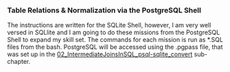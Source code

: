 ### Table Relations & Normalization via the PostgreSQL Shell
The instructions are written for the SQLite Shell, however, I am very well versed in SQLlite and I am going to do these missions from the PostgreSQL Shell to expand my skill set.  The commands for each mission is run as *.SQL files from the bash.  PostgreSQL will be accessed using the .pgpass file, that was set up in the [02_IntermediateJoinsInSQL_psql-sqlite_convert](https://github.com/kitestring/DataQuest/tree/master/04_WorkingWithDataSources/03_SQL_Intermediate_TableRelationsAndJoins_psql_Advanced/02_IntermediateJoinsInSQL_psql-sqlite_convert) sub-chapter. 

